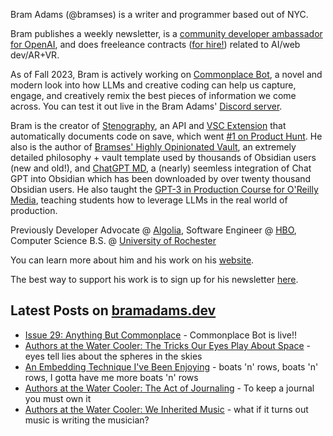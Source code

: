 Bram Adams (@bramses) is a writer and programmer based out of NYC. 

Bram publishes a weekly newsletter, is a [community developer ambassador for OpenAI](https://platform.openai.com/ambassadors), and does freeleance contracts ([for hire!](https://www.bramadams.dev/consulting/)) related to AI/web dev/AR+VR. 

As of Fall 2023, Bram is actively working on [Commonplace Bot](https://github.com/bramses/commonplace-bot), a novel and modern look into how LLMs and creative coding can help us capture, engage, and creatively remix the best pieces of information we come across. You can test it out live in the Bram Adams' [Discord server](https://discord.gg/GrgkFP3Je3).

Bram is the creator of [Stenography](https://stenography.dev), an API and [VSC Extension](https://marketplace.visualstudio.com/items?itemName=Stenography.stenography) that automatically documents code on save, which went [#1 on Product Hunt](https://www.producthunt.com/products/stenography#stenography). He also is the author of [Bramses' Highly Opinionated Vault](https://github.com/bramses/bramses-highly-opinionated-vault-2023), an extremely detailed philosophy + vault template used by thousands of Obsidian users (new and old!), and [ChatGPT MD](https://github.com/bramses/chatgpt-md), a (nearly) seemless integration of Chat GPT into Obsidian which has been downloaded by over twenty thousand Obsidian users. He also taught the [GPT-3 in Production Course for O'Reilly Media](https://www.oreilly.com/live-events/gpt-3-in-production/0636920065944/0636920071443/), teaching students how to leverage LLMs in the real world of production.

Previously Developer Advocate @ [Algolia](https://www.algolia.com/), Software Engineer @ [HBO](https://www.hbo.com/), Computer Science B.S. @ [University of Rochester](https://rochester.edu/)

You can learn more about him and his work on his [website](https://www.bramadams.dev/about/). 

The best way to support his work is to sign up for his newsletter [here](https://www.bramadams.dev/#/portal/).


## Latest Posts on [bramadams.dev](https://www.bramadams.dev/)

<!--START_SECTION:feed-->
* [Issue 29: Anything But Commonplace](https:&#x2F;&#x2F;www.bramadams.dev&#x2F;issue-29&#x2F;) - Commonplace Bot is live!!
* [Authors at the Water Cooler: The Tricks Our Eyes Play About Space](https:&#x2F;&#x2F;www.bramadams.dev&#x2F;authors-at-the-water-cooler-the-tricks-our-eyes-play-about-space&#x2F;) - eyes tell lies about the spheres in the skies
* [An Embedding Technique I&#39;ve Been Enjoying](https:&#x2F;&#x2F;www.bramadams.dev&#x2F;an-embedding-technique-ive-been-enjoying&#x2F;) - boats &#39;n&#39; rows, boats &#39;n&#39; rows, I gotta have me more boats &#39;n&#39; rows
* [Authors at the Water Cooler: The Act of Journaling](https:&#x2F;&#x2F;www.bramadams.dev&#x2F;authors-at-the-water-cooler-the-act-of-journaling&#x2F;) - To keep a journal you must own it
* [Authors at the Water Cooler: We Inherited Music](https:&#x2F;&#x2F;www.bramadams.dev&#x2F;authors-at-the-water-cooler-we-inherited-music&#x2F;) - what if it turns out music is writing the musician?
<!--END_SECTION:feed-->
